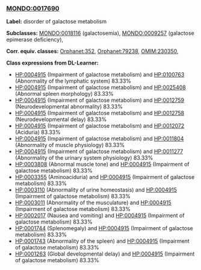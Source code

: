 
### [MONDO:0017690](http://purl.obolibrary.org/obo/MONDO_0017690)
**Label:** disorder of galactose metabolism

**Subclasses:** [MONDO:0018116](http://purl.obolibrary.org/obo/MONDO_0018116) (galactosemia), [MONDO:0009257](http://purl.obolibrary.org/obo/MONDO_0009257) (galactose epimerase deficiency), 

**Corr. equiv. classes:** [Orphanet:352](http://www.orpha.net/ORDO/Orphanet_352), [Orphanet:79238](http://www.orpha.net/ORDO/Orphanet_79238), [OMIM:230350](http://purl.obolibrary.org/obo/OMIM_230350), 

**Class expressions from DL-Learner:**

- [HP:0004915](http://purl.obolibrary.org/obo/HP_0004915) (Impairment of galactose metabolism) and [HP:0100763](http://purl.obolibrary.org/obo/HP_0100763) (Abnormality of the lymphatic system) 83.33%
- [HP:0004915](http://purl.obolibrary.org/obo/HP_0004915) (Impairment of galactose metabolism) and [HP:0025408](http://purl.obolibrary.org/obo/HP_0025408) (Abnormal spleen morphology) 83.33%
- [HP:0004915](http://purl.obolibrary.org/obo/HP_0004915) (Impairment of galactose metabolism) and [HP:0012759](http://purl.obolibrary.org/obo/HP_0012759) (Neurodevelopmental abnormality) 83.33%
- [HP:0004915](http://purl.obolibrary.org/obo/HP_0004915) (Impairment of galactose metabolism) and [HP:0012758](http://purl.obolibrary.org/obo/HP_0012758) (Neurodevelopmental delay) 83.33%
- [HP:0004915](http://purl.obolibrary.org/obo/HP_0004915) (Impairment of galactose metabolism) and [HP:0012072](http://purl.obolibrary.org/obo/HP_0012072) (Aciduria) 83.33%
- [HP:0004915](http://purl.obolibrary.org/obo/HP_0004915) (Impairment of galactose metabolism) and [HP:0011804](http://purl.obolibrary.org/obo/HP_0011804) (Abnormality of muscle physiology) 83.33%
- [HP:0004915](http://purl.obolibrary.org/obo/HP_0004915) (Impairment of galactose metabolism) and [HP:0011277](http://purl.obolibrary.org/obo/HP_0011277) (Abnormality of the urinary system physiology) 83.33%
- [HP:0003808](http://purl.obolibrary.org/obo/HP_0003808) (Abnormal muscle tone) and [HP:0004915](http://purl.obolibrary.org/obo/HP_0004915) (Impairment of galactose metabolism) 83.33%
- [HP:0003355](http://purl.obolibrary.org/obo/HP_0003355) (Aminoaciduria) and [HP:0004915](http://purl.obolibrary.org/obo/HP_0004915) (Impairment of galactose metabolism) 83.33%
- [HP:0003110](http://purl.obolibrary.org/obo/HP_0003110) (Abnormality of urine homeostasis) and [HP:0004915](http://purl.obolibrary.org/obo/HP_0004915) (Impairment of galactose metabolism) 83.33%
- [HP:0003011](http://purl.obolibrary.org/obo/HP_0003011) (Abnormality of the musculature) and [HP:0004915](http://purl.obolibrary.org/obo/HP_0004915) (Impairment of galactose metabolism) 83.33%
- [HP:0002017](http://purl.obolibrary.org/obo/HP_0002017) (Nausea and vomiting) and [HP:0004915](http://purl.obolibrary.org/obo/HP_0004915) (Impairment of galactose metabolism) 83.33%
- [HP:0001744](http://purl.obolibrary.org/obo/HP_0001744) (Splenomegaly) and [HP:0004915](http://purl.obolibrary.org/obo/HP_0004915) (Impairment of galactose metabolism) 83.33%
- [HP:0001743](http://purl.obolibrary.org/obo/HP_0001743) (Abnormality of the spleen) and [HP:0004915](http://purl.obolibrary.org/obo/HP_0004915) (Impairment of galactose metabolism) 83.33%
- [HP:0001263](http://purl.obolibrary.org/obo/HP_0001263) (Global developmental delay) and [HP:0004915](http://purl.obolibrary.org/obo/HP_0004915) (Impairment of galactose metabolism) 83.33%


